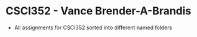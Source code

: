 # CSCI352 - Vance Brender-A-Brandis

* All assignments for CSCI352 sorted into different named folders
